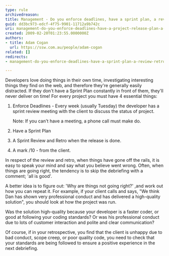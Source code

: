 ```yaml
---
type: rule
archivedreason: 
title: Management - Do you enforce deadlines, have a sprint plan, a review/retro and a mark /10?
guid: dd3bc973-edcf-4f75-9901-11712a9b742c
uri: management-do-you-enforce-deadlines-have-a-project-release-plan-a-debrief-and-a-mark-10
created: 2009-02-20T01:23:55.0000000Z
authors:
- title: Adam Cogan
  url: https://ssw.com.au/people/adam-cogan
related: []
redirects:
- management-do-you-enforce-deadlines-have-a-sprint-plan-a-review-retro-and-a-mark-10

---
```


Developers love doing things in their own time, investigating interesting things they find on the web, and therefore they're generally easily distracted. If they don't have a Sprint Plan constantly in front of them, they'll never deliver on time! For every project you must have 4 essential things:  

<!--endintro-->

1. Enforce Deadlines - Every week (usually Tuesday) the developer has a sprint review meeting with the client to discuss the status of project. 

    Note: If you can't have a meeting, a phone call must make do.
2. Have a Sprint Plan
3. A Sprint Review and Retro when the release is done.
4. A mark /10 - from the client.  




In respect of the review and retro, when things have gone off the rails, it is easy to speak your mind and say what you believe went wrong. Often, when things are going right, the tendency is to skip the debriefing with a comment; 'all is good'.

A better idea is to figure out: 'Why are things not going right?' ,and work out how you can repeat it. For example, if your client calls and says, "We think Dan has shown very professional conduct and has delivered a high-quality solution", you should look at how the project was run. 

Was the solution high-quality because your developer is a faster coder, or good at following your coding standards? Or was his professional conduct due to lots of customer interaction and polite and clear communication?

Of course, if in your retrospective, you find that the client is unhappy due to bad conduct, scope creep, or poor quality code, you need to check that your standards are being followed to ensure a positive experience in the next debriefing.
